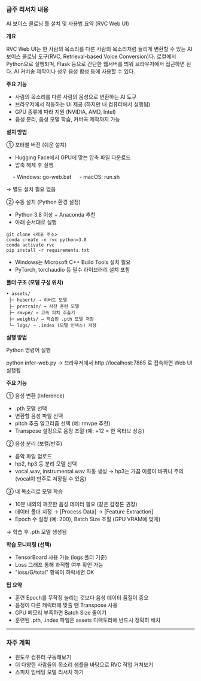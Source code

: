 ### 금주 리서치 내용

AI 보이스 클로닝 툴 설치 및 사용법 요약 (RVC Web UI)

**개요**

RVC Web UI는 한 사람의 목소리를 다른 사람의 목소리처럼 들리게 변환할 수 있는 AI 보이스 클로닝 도구(RVC, Retrieval-based Voice Conversion)다. 
로컬에서 Python으로 실행되며, Flask 등으로 간단한 웹서버를 띄워 브라우저에서 접근하면 된다. 
AI 커버송 제작이나 성우 음성 합성 등에 사용할 수 있다.

**주요 기능**

- 사람의 목소리를 다른 사람의 음성으로 변환하는 AI 도구
- 브라우저에서 작동하는 UI 제공 (하지만 내 컴퓨터에서 실행됨)
- GPU 종류에 따라 지원 (NVIDIA, AMD, Intel)
- 음성 분리, 음성 모델 학습, 커버곡 제작까지 가능

**설치 방법**

① 포터블 버전 (쉬운 설치)

- Hugging Face에서 GPU에 맞는 압축 파일 다운로드
- 압축 해제 후 실행

  - Windows: go-web.bat
  - macOS: run.sh

→ 별도 설치 필요 없음

② 수동 설치 (Python 환경 설정)

- Python 3.8 이상 + Anaconda 추천
- 아래 순서대로 실행

```
git clone <레포 주소>
conda create -n rvc python=3.8
conda activate rvc
pip install -r requirements.txt
```

- Windows는 Microsoft C++ Build Tools 설치 필요
- PyTorch, torchaudio 등 필수 라이브러리 설치 포함

**폴더 구조 (모델 구성 위치)**

```
• assets/
 ├─ hubert/ → 허버트 모델
 ├─ pretrain/ → 사전 훈련 모델
 ├─ rmvpe/ → 고속 피치 추출기
 ├─ weights/ → 학습된 .pth 모델 저장
 └─ logs/ → .index (모델 인덱스) 저장
```

**실행 방법**

Python 명령어 실행

python infer-web.py
→ 브라우저에서 http://localhost:7865 로 접속하면 Web UI 실행됨

**주요 기능**

① 음성 변환 (Inference)

- .pth 모델 선택
- 변환할 음성 파일 선택
- pitch 추출 알고리즘 선택 (예: rmvpe 추천)
- Transpose 설정으로 음정 조절 (예: +12 = 한 옥타브 상승)

② 음성 분리 (보컬/반주)

- 음악 파일 업로드
- hp2, hp3 등 분리 모델 선택
- vocal.wav, instrumental.wav 자동 생성
→ hp3는 가끔 이름이 바뀌니 주의 (vocal이 반주로 저장될 수 있음)

③ 내 목소리로 모델 학습

- 10분 내외의 깨끗한 음성 데이터 필요 (같은 감정톤 권장)
- 데이터 폴더 지정 → [Process Data] → [Feature Extraction]
- Epoch 수 설정 (예: 200), Batch Size 조절 (GPU VRAM에 맞게)

→ 학습 후 .pth 모델 생성됨

**학습 모니터링 (선택)**

- TensorBoard 사용 가능 (logs 폴더 기준)
- Loss 그래프 통해 과적합 여부 확인 가능
- "loss/G/total" 항목이 하락세면 OK

**팁 요약**

- 훈련 Epoch를 무작정 늘리는 것보다 음성 데이터 품질이 중요
- 음정이 다른 캐릭터에 맞출 땐 Transpose 사용
- GPU 메모리 부족하면 Batch Size 줄이기
- 훈련된 .pth, .index 파일은 assets 디렉토리에 반드시 정확히 배치

---
### 차주 계획

- 윈도우 컴퓨터 구동해보기
- 더 다양한 사람들의 목소리 샘플을 바탕으로 RVC 작업 거쳐보기
- 스피치 임베딩 모델 리서치 하기
